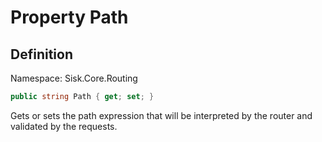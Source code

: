 # Property Path

## Definition
Namespace: Sisk.Core.Routing

```csharp
public string Path { get; set; }
```

Gets or sets the path expression that will be interpreted by the router and validated by the requests.

